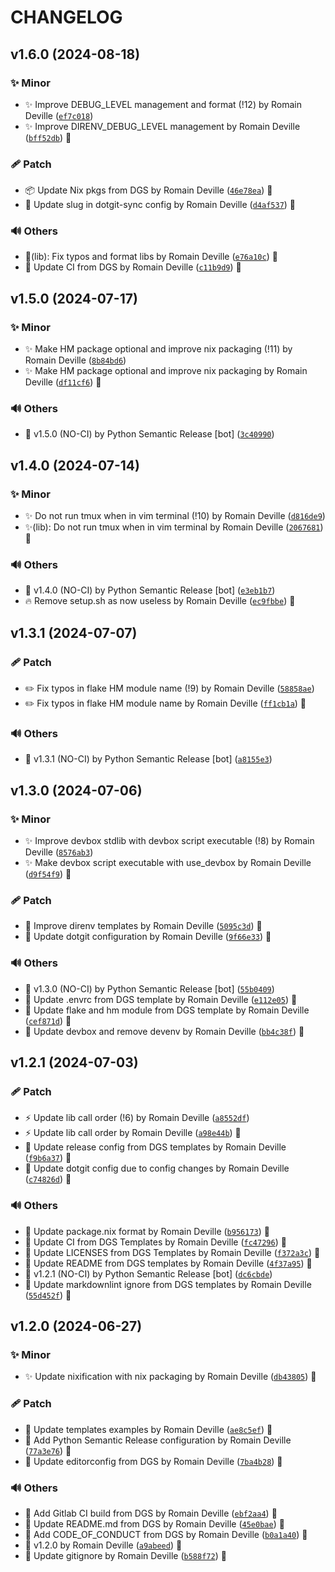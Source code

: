 <!-- markdownlint-disable-file -->
# CHANGELOG

## v1.6.0 (2024-08-18)

### ✨ Minor

  * ✨ Improve DEBUG_LEVEL management and format (!12) by Romain Deville ([`ef7c018`](https://framagit.org/rdeville-public/dotfiles/direnv/-/commit/ef7c0187a61b34ff6b4eb7a5c70ed24b7a570a53))
  * ✨ Improve DIRENV_DEBUG_LEVEL management by Romain Deville ([`bff52db`](https://framagit.org/rdeville-public/dotfiles/direnv/-/commit/bff52db9dbf8998b430502e07ccee5b7c8583d9a)) 🔏

### 🩹 Patch

  * 📦️ Update Nix pkgs from DGS by Romain Deville ([`46e78ea`](https://framagit.org/rdeville-public/dotfiles/direnv/-/commit/46e78ea8fe448fb31ed87368bd04670beb85dea5)) 🔏
  * 🔧 Update slug in dotgit-sync config by Romain Deville ([`d4af537`](https://framagit.org/rdeville-public/dotfiles/direnv/-/commit/d4af53720308ea05b56d8615de4f35d95b9a6cfa)) 🔏

### 🔊 Others

  * 🎨(lib): Fix typos and format libs by Romain Deville ([`e76a10c`](https://framagit.org/rdeville-public/dotfiles/direnv/-/commit/e76a10c9e8a2b294f9953c401533b922f22bebe7)) 🔏
  * 💚 Update CI from DGS by Romain Deville ([`c11b9d9`](https://framagit.org/rdeville-public/dotfiles/direnv/-/commit/c11b9d928ab0c7c4f44761399f1906003f649e49)) 🔏

## v1.5.0 (2024-07-17)

### ✨ Minor

  * ✨ Make HM package optional and improve nix packaging (!11) by Romain Deville ([`8b84bd6`](https://framagit.org/rdeville-public/dotfiles/direnv/-/commit/8b84bd639177a61b82e17cf75dc4b21a2dd0ddf3))
  * ✨ Make HM package optional and improve nix packaging by Romain Deville ([`df11cf6`](https://framagit.org/rdeville-public/dotfiles/direnv/-/commit/df11cf64008f8ad690ae879e908ba131ec21deeb)) 🔏

### 🔊 Others

  * 🔖 v1.5.0 (NO-CI) by Python Semantic Release [bot] ([`3c40990`](https://framagit.org/rdeville-public/dotfiles/direnv/-/commit/3c409904c8234a0b299bb364a37d7f1a466a3c55))

## v1.4.0 (2024-07-14)

### ✨ Minor

  * ✨ Do not run tmux when in vim terminal (!10) by Romain Deville ([`d816de9`](https://framagit.org/rdeville-public/dotfiles/direnv/-/commit/d816de95059e02fbddc1e33ecb28e3f3ebbf8b44))
  * ✨(lib): Do not run tmux when in vim terminal by Romain Deville ([`2067681`](https://framagit.org/rdeville-public/dotfiles/direnv/-/commit/20676814ac1420ab48452b85cf29482466f2616d)) 🔏

### 🔊 Others

  * 🔖 v1.4.0 (NO-CI) by Python Semantic Release [bot] ([`e3eb1b7`](https://framagit.org/rdeville-public/dotfiles/direnv/-/commit/e3eb1b71e1b245c4218e788eda18e7ba578bccc8))
  * 🔥 Remove setup.sh as now useless by Romain Deville ([`ec9fbbe`](https://framagit.org/rdeville-public/dotfiles/direnv/-/commit/ec9fbbe04c1112fba70fe5cbdfa0e698d472d89f)) 🔏

## v1.3.1 (2024-07-07)

### 🩹 Patch

  * ✏️ Fix typos in flake HM module name (!9) by Romain Deville ([`58858ae`](https://framagit.org/rdeville-public/dotfiles/direnv/-/commit/58858ae36bbc54f3a051d2ed25b5a5608d565710))
  * ✏️ Fix typos in flake HM module name by Romain Deville ([`ff1cb1a`](https://framagit.org/rdeville-public/dotfiles/direnv/-/commit/ff1cb1abaf2f99704b91824a94ff73c0923cbc1b)) 🔏

### 🔊 Others

  * 🔖 v1.3.1 (NO-CI) by Python Semantic Release [bot] ([`a8155e3`](https://framagit.org/rdeville-public/dotfiles/direnv/-/commit/a8155e302741f683950d00fd6bc7f7d9fde0e529))

## v1.3.0 (2024-07-06)

### ✨ Minor

  * ✨ Improve devbox stdlib with devbox script executable (!8) by Romain Deville ([`8576ab3`](https://framagit.org/rdeville-public/dotfiles/direnv/-/commit/8576ab35c719e63e41ed49048a5f445fae2e73f8))
  * ✨ Make devbox script executable with use_devbox by Romain Deville ([`d9f54f9`](https://framagit.org/rdeville-public/dotfiles/direnv/-/commit/d9f54f9529cca4402ec4673edd0f17edf8693288)) 🔏

### 🩹 Patch

  * 🍱 Improve direnv templates by Romain Deville ([`5095c3d`](https://framagit.org/rdeville-public/dotfiles/direnv/-/commit/5095c3d963af84e354e2efe01117cae49e3f0610)) 🔏
  * 🔧 Update dotgit configuration by Romain Deville ([`9f66e33`](https://framagit.org/rdeville-public/dotfiles/direnv/-/commit/9f66e338b73d0f1143ad5e568e88b11ec3a9c3a2)) 🔏

### 🔊 Others

  * 🔖 v1.3.0 (NO-CI) by Python Semantic Release [bot] ([`55b0409`](https://framagit.org/rdeville-public/dotfiles/direnv/-/commit/55b0409cd9e4f37a6c74cce6b329c1d6b554e020))
  * 🔨 Update .envrc from DGS template by Romain Deville ([`e112e05`](https://framagit.org/rdeville-public/dotfiles/direnv/-/commit/e112e051817dbd4aac066242a9853bed2037fd2d)) 🔏
  * 🔨 Update flake and hm module from DGS template by Romain Deville ([`cef871d`](https://framagit.org/rdeville-public/dotfiles/direnv/-/commit/cef871d63c0fa3727a7f1b4e27cd793bfbb50c65)) 🔏
  * 🔨 Update devbox and remove devenv by Romain Deville ([`bb4c38f`](https://framagit.org/rdeville-public/dotfiles/direnv/-/commit/bb4c38fbcea185b5a0fca3beaa18cacda04d6ed6)) 🔏

## v1.2.1 (2024-07-03)

### 🩹 Patch

  * ⚡️ Update lib call order (!6) by Romain Deville ([`a8552df`](https://framagit.org/rdeville-public/dotfiles/direnv/-/commit/a8552dfd12ff5897c69cf42891b95c617c06bca9))
  * ⚡️ Update lib call order by Romain Deville ([`a98e44b`](https://framagit.org/rdeville-public/dotfiles/direnv/-/commit/a98e44ba2d9160d2b157b8afcad87895117978f2)) 🔏
  * 🔧 Update release config from DGS templates by Romain Deville ([`f9b6a37`](https://framagit.org/rdeville-public/dotfiles/direnv/-/commit/f9b6a3763b537a79decec43d8927d41e3beeebab)) 🔏
  * 🔧 Update dotgit config due to config changes by Romain Deville ([`c74826d`](https://framagit.org/rdeville-public/dotfiles/direnv/-/commit/c74826d7579de804d1cb0de49afff47821a00bba)) 🔏

### 🔊 Others

  * 🎨 Update package.nix format by Romain Deville ([`b956173`](https://framagit.org/rdeville-public/dotfiles/direnv/-/commit/b95617361dd343faca6406ad5d4d604d2c2930b6)) 🔏
  * 👷 Update CI from DGS Templates by Romain Deville ([`fc47296`](https://framagit.org/rdeville-public/dotfiles/direnv/-/commit/fc47296959d2e04b8e1e932ab34f8278fd2bcc1e)) 🔏
  * 📄 Update LICENSES from DGS Templates by Romain Deville ([`f372a3c`](https://framagit.org/rdeville-public/dotfiles/direnv/-/commit/f372a3cd2690c50f2d81b604e7bcd8722195c8a0)) 🔏
  * 📝 Update README from DGS templates by Romain Deville ([`4f37a95`](https://framagit.org/rdeville-public/dotfiles/direnv/-/commit/4f37a957b576848731278277a5aa00d2a4a1100d)) 🔏
  * 🔖 v1.2.1 (NO-CI) by Python Semantic Release [bot] ([`dc6cbde`](https://framagit.org/rdeville-public/dotfiles/direnv/-/commit/dc6cbde0eef83f2f6fa1c71d7f235d0ab9c8a79e))
  * 🙈 Update markdownlint ignore from DGS templates by Romain Deville ([`55d452f`](https://framagit.org/rdeville-public/dotfiles/direnv/-/commit/55d452f7ba7c802cf318b8a063d36ae563b9e972)) 🔏

## v1.2.0 (2024-06-27)

### ✨ Minor

  * ✨ Update nixification with nix packaging by Romain Deville ([`db43805`](https://framagit.org/rdeville-public/dotfiles/direnv/-/commit/db438059ebdfb565c2cfbde5e566f872f3e352c0)) 🔏

### 🩹 Patch

  * 🍱 Update templates examples by Romain Deville ([`ae8c5ef`](https://framagit.org/rdeville-public/dotfiles/direnv/-/commit/ae8c5ef7b185838273224052b2c13337bff7eaab)) 🔏
  * 🔧 Add Python Semantic Release configuration by Romain Deville ([`77a3e76`](https://framagit.org/rdeville-public/dotfiles/direnv/-/commit/77a3e7654767bcfcba9b6b49f0b968f8f4d751cd)) 🔏
  * 🔧 Update editorconfig from DGS by Romain Deville ([`7ba4b28`](https://framagit.org/rdeville-public/dotfiles/direnv/-/commit/7ba4b28d89b5a509999a342a04a42b1600156ab7)) 🔏

### 🔊 Others

  * 👷 Add Gitlab CI build from DGS by Romain Deville ([`ebf2aa4`](https://framagit.org/rdeville-public/dotfiles/direnv/-/commit/ebf2aa48a81fc7ccb7051409924fe771e759f99c)) 🔏
  * 📝 Update README.md from DGS by Romain Deville ([`45e0bae`](https://framagit.org/rdeville-public/dotfiles/direnv/-/commit/45e0bae97aa8146d1d3eba149b11b602ae704fe1)) 🔏
  * 📝 Add CODE_OF_CONDUCT from DGS by Romain Deville ([`b0a1a40`](https://framagit.org/rdeville-public/dotfiles/direnv/-/commit/b0a1a404db07f817c8d0d4508da33bb849e2c4eb)) 🔏
  * 🔖 v1.2.0 by Romain Deville ([`a9abeed`](https://framagit.org/rdeville-public/dotfiles/direnv/-/commit/a9abeed14784616e591b1d8299bf2f22e298f96d)) 🔏
  * 🙈 Update gitignore by Romain Deville ([`b588f72`](https://framagit.org/rdeville-public/dotfiles/direnv/-/commit/b588f7245672585ef46cfe3e0fc755083c0c0574)) 🔏
